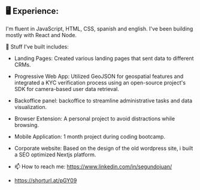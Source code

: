 
## 🖥️ Experience:

I'm fluent in JavaScript, HTML, CSS, spanish and english. I've been building mostly with React and Node.


🔨 Stuff I've built includes:
- Landing Pages: Created various landing pages that sent data to different CRMs.
- Progressive Web App: Utilized GeoJSON for geospatial features and integrated a KYC verification process using an open-source project's SDK for camera-based user data retrieval. 
- Backoffice panel: backoffice to streamline administrative tasks and data visualization.
- Browser Extension: A personal project to avoid distractions while browsing.
- Mobile Application: 1 month project during coding bootcamp.
- Corporate website: Based on the design of the old wordpress site, i built a SEO optimized Nextjs platform. 

- 📫 How to reach me: https://www.linkedin.com/in/segundojuan/
- https://shorturl.at/pGY09
